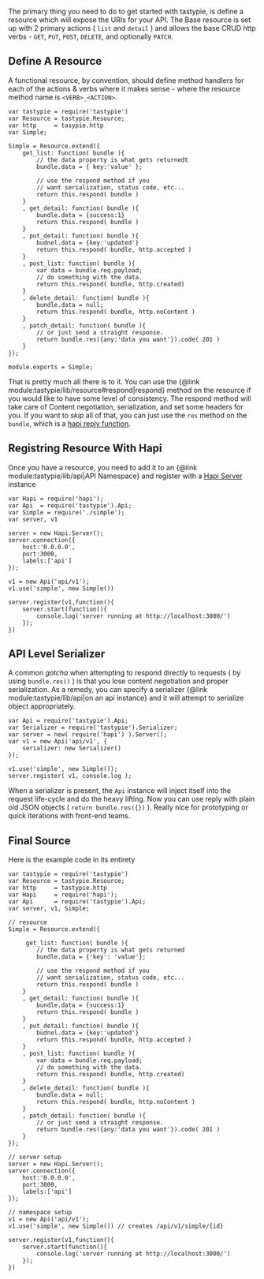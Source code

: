The primary thing you need to do to get started with tastypie, is define a resource which will expose the URIs for your API. The Base resource is set up with 2 primary actions ( `list` and `detail` ) and allows the base CRUD http verbs - `GET`, `PUT`, `POST`, `DELETE`, and optionally `PATCH`. 


## Define A Resource

A functional resource, by convention, should define method handlers for each of the actions & verbs where it makes sense - where the resource method name is `<VERB>_<ACTION>`.

```
var tastypie = require('tastypie')
var Resource = tastypie.Resource;
var http     = tasypie.http
var Simple;

Simple = Resource.extend({
    get_list: function( bundle ){
        // the data property is what gets returnedt
        bundle.data = { key:'value' }; 

        // use the respond method if you
        // want serialization, status code, etc...
        return this.respond( bundle )
    }
    , get_detail: function( bundle ){
        bundle.data = {success:1}
        return this.respond( bundle )
    }
    , put_detail: function( bundle ){
        budnel.data = {key:'updated'}
        return this.respond( bundle, http.accepted )
    }
    , post_list: function( bundle ){
        var data = bundle.req.payload;
        // do something with the data.
        return this.respond( bundle, http.created)
    }
    , delete_detail: function( bundle ){
        bundle.data = null;
        return this.respond( bundle, http.noContent )
    }
    , patch_detail: function( bundle ){
        // or just send a straight response.
        return bundle.res({any:'data you want'}).code( 201 )
    }
});

module.exports = Simple;
```

That is pretty much all there is to it. You can use the {@link module:tastypie/lib/resource#respond|respond} method on the resource if you would like to have some level of consistency. The respond method will take care of Content negotiation, serialization, and set some headers for you. If you want to *skip* all of that, you can just use the `res` method on the `bundle`, which is a [hapi reply function](http://hapijs.com/api#replyerr-result).

## Registring Resource With Hapi

Once you have a resource, you need to add it to an {@link module:tastypie/lib/api|API Namespace} and register with a [Hapi Server](http://hapijs.com/api#server) instance

```
var Hapi = require('hapi');
var Api  = require('tastypie').Api;
var Simple = require('./simple');
var server, v1

server = new Hapi.Server();
server.connection({
    host:'0.0.0.0',
    port:3000,
    labels:['api']
});

v1 = new Api('api/v1');
v1.use('simple', new Simple())

server.register(v1,function(){
    server.start(function(){
        console.log('server running at http://localhost:3000/')
    });
})
```

## API Level Serializer

A common _gotcha_ when attempting to respond directly to requests ( by using `bundle.res()` ) is that you lose content negotiation and proper serialization. As a remedy, you can specify a serializer {@link module:tastypie/lib/api|on an api instance} and it will attempt to serialize object appropriately. 

```
var Api = require('tastypie').Api;
var Serializer = require('tastypie').Serializer;
var server = new( require('hapi') ).Server();
var v1 = new Api('api/v1', {
    serializer: new Serializer()
});

v1.use('simple', new Simple());
server.register( v1, console.log );
```

When a serializer is present, the `Api` instance will inject itself into the request life-cycle and do the heavy lifting. Now you can use reply with plain old JSON objects ( `return bundle.res({})` ). Really nice for prototyping or quick iterations with front-end teams. 

## Final Source

Here is the example code in its entirety


```
var tastypie = require('tastypie')
var Resource = tastypie.Resource;
var http     = tastypie.http
var Hapi     = require('hapi');
var Api      = require('tastypie').Api;
var server, v1, Simple;

// resource
Simple = Resource.extend({

     get_list: function( bundle ){
        // the data property is what gets returned
        bundle.data = {'key': 'value'};

        // use the respond method if you
        // want serialization, status code, etc...
        return this.respond( bundle )
    }
    , get_detail: function( bundle ){
        bundle.data = {success:1}
        return this.respond( bundle )
    }
    , put_detail: function( bundle ){
        budnel.data = {key:'updated'}
        return this.respond( bundle, http.accepted )
    }
    , post_list: function( bundle ){
        var data = bundle.req.payload;
        // do something with the data.
        return this.respond( bundle, http.created)
    }
    , delete_detail: function( bundle ){
        bundle.data = null;
        return this.respond( bundle, http.noContent )
    }
    , patch_detail: function( bundle ){
        // or just send a straight response.
        return bundle.res({any:'data you want'}).code( 201 )
    }
});

// server setup
server = new Hapi.Server();
server.connection({
    host:'0.0.0.0',
    port:3000,
    labels:['api']
});

// namespace setup
v1 = new Api('api/v1');
v1.use('simple', new Simple()) // creates /api/v1/simple/{id}

server.register(v1,function(){
    server.start(function(){
        console.log('server running at http://localhost:3000/')
    });
})
```
